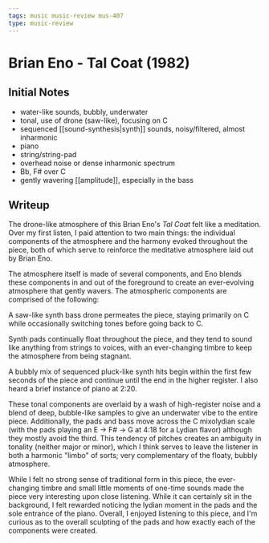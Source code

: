 ```yaml
---
tags: music music-review mus-407
type: music-review
---
```


# Brian Eno - Tal Coat (1982)

## Initial Notes

- water-like sounds, bubbly, underwater
- tonal, use of drone (saw-like), focusing on C
- sequenced [[sound-synthesis|synth]] sounds, noisy/filtered, almost inharmonic
- piano
- string/string-pad
- overhead noise or dense inharmonic spectrum
- Bb, F# over C
- gently wavering [[amplitude]], especially in the bass

## Writeup

The drone-like atmosphere of this Brian Eno's _Tal Coat_ felt like a meditation. Over my first listen, I paid attention to two main things: the individual components of the atmosphere and the harmony evoked throughout the piece, both of which serve to reinforce the meditative atmosphere laid out by Brian Eno.

The atmosphere itself is made of several components, and Eno blends these components in and out of the foreground to create an ever-evolving atmosphere that gently wavers. The atmospheric components are comprised of the following:

A saw-like synth bass drone permeates the piece, staying primarily on C while occasionally switching tones before going back to C.

Synth pads continually float throughout the piece, and they tend to sound like anything from strings to voices, with an ever-changing timbre to keep the atmosphere from being stagnant.

A bubbly mix of sequenced pluck-like synth hits begin within the first few seconds of the piece and continue until the end in the higher register. I also heard a brief instance of piano at 2:20.

These tonal components are overlaid by a wash of high-register noise and a blend of deep, bubble-like samples to give an underwater vibe to the entire piece. Additionally, the pads and bass move across the C mixolydian scale (with the pads playing an E -> F# -> G at 4:18 for a Lydian flavor) although they mostly avoid the third. This tendency of pitches creates an ambiguity in tonality (neither major or minor), which I think serves to leave the listener in both a harmonic "limbo" of sorts; very complementary of the floaty, bubbly atmosphere.

While I felt no strong sense of traditional form in this piece, the ever-changing timbre and small little moments of one-time sounds made the piece very interesting upon close listening. While it can certainly sit in the background, I felt rewarded noticing the lydian moment in the pads and the sole entrance of the piano. Overall, I enjoyed listening to this piece, and I'm curious as to the overall sculpting of the pads and how exactly each of the components were created.

